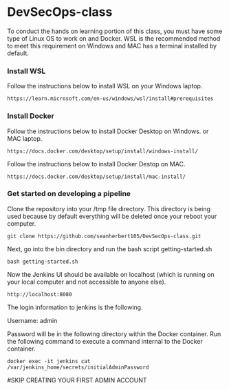 # DevSecOps-class

To conduct the hands on learning portion of this class, you must have some type of Linux OS to work on and Docker. WSL is the recommended method to meet this requirement on Windows and MAC has a terminal installed by default. 

### Install WSL

Follow the instructions below to install WSL on your Windows laptop. 
```
https://learn.microsoft.com/en-us/windows/wsl/install#prerequisites
```

### Install Docker

Follow the instructions below to install Docker Desktop on Windows. or MAC laptop. 
```
https://docs.docker.com/desktop/setup/install/windows-install/
```

Follow the instructions below to install Docker Destop on MAC.
```
https://docs.docker.com/desktop/setup/install/mac-install/
```

### Get started on developing a pipeline

Clone the repository into your /tmp file directory. This directory is being used because by default everything will be deleted once your reboot your computer. 
```
git clone https://github.com/seanherbert105/DevSecOps-class.git
```

Next, go into the bin directory and run the bash script getting-started.sh
```
bash getting-started.sh
```

Now the Jenkins UI should be available on localhost (which is running on your local computer and not accessible to anyone else).
```
http://localhost:8080
```
The login information to jenkins is the following.

Username: admin

Password will be in the following directory within the Docker container. Run the following command to execute a command internal to the Docker container. 
```
docker exec -it jenkins cat /var/jenkins_home/secrets/initialAdminPassword
```
#SKIP CREATING YOUR FIRST ADMIN ACCOUNT

